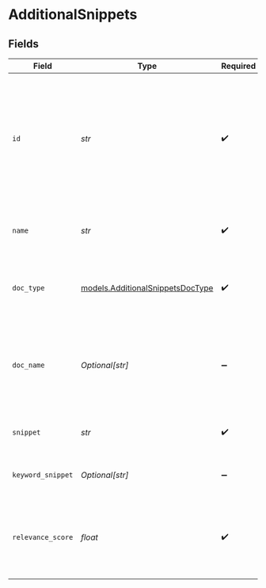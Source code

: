 # AdditionalSnippets


## Fields

| Field                                                                                                                 | Type                                                                                                                  | Required                                                                                                              | Description                                                                                                           |
| --------------------------------------------------------------------------------------------------------------------- | --------------------------------------------------------------------------------------------------------------------- | --------------------------------------------------------------------------------------------------------------------- | --------------------------------------------------------------------------------------------------------------------- |
| `id`                                                                                                                  | *str*                                                                                                                 | :heavy_check_mark:                                                                                                    | The ID of the Article. <br><br> An Article ID is composed of a 2-4 letter prefix, followed by a dash and 4-15 digits. |
| `name`                                                                                                                | *str*                                                                                                                 | :heavy_check_mark:                                                                                                    | The name of the Article or source content.                                                                            |
| `doc_type`                                                                                                            | [models.AdditionalSnippetsDocType](../models/additionalsnippetsdoctype.md)                                            | :heavy_check_mark:                                                                                                    | Format of the source document (HTML, Doc, or PDF).                                                                    |
| `doc_name`                                                                                                            | *Optional[str]*                                                                                                       | :heavy_minus_sign:                                                                                                    | Name of the attachment, if an attachment was used as the source content.                                              |
| `snippet`                                                                                                             | *str*                                                                                                                 | :heavy_check_mark:                                                                                                    | A snippet of the article content.                                                                                     |
| `keyword_snippet`                                                                                                     | *Optional[str]*                                                                                                       | :heavy_minus_sign:                                                                                                    | A keyword snippet of the article content.                                                                             |
| `relevance_score`                                                                                                     | *float*                                                                                                               | :heavy_check_mark:                                                                                                    | Generated confidence score (0.0-1.0) for the snippet's relevance to the query.                                        |